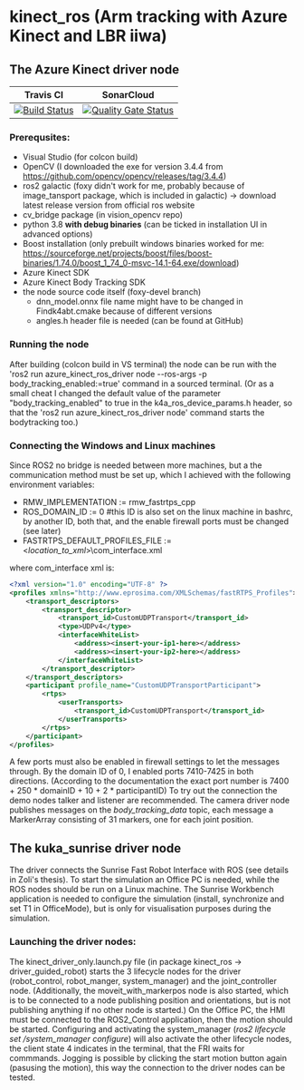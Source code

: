 # kinect_ros (Arm tracking with Azure Kinect and LBR iiwa)
## The Azure Kinect driver node

Travis CI | SonarCloud
------------| ---------------
[![Build Status](https://travis-ci.com/kroshu/kinect_ros.svg?branch=master)](https://travis-ci.com/kroshu/kinect_ros) | [![Quality Gate Status](https://sonarcloud.io/api/project_badges/measure?project=kroshu_kinect_ros&metric=alert_status)](https://sonarcloud.io/dashboard?id=kroshu_kinect_ros)

### Prerequsites:
- Visual Studio (for colcon build)
- OpenCV (I downloaded the exe for version 3.4.4 from https://github.com/opencv/opencv/releases/tag/3.4.4)
- ros2 galactic (foxy didn't work for me, probably because of image_tansport package, which is included in galactic) -> download latest release version from official ros website
- cv_bridge package (in vision_opencv repo)
- python 3.8 **with debug binaries** (can be ticked in installation UI in advanced options)
- Boost installation (only prebuilt windows binaries worked for me: https://sourceforge.net/projects/boost/files/boost-binaries/1.74.0/boost_1_74_0-msvc-14.1-64.exe/download)
- Azure Kinect SDK
- Azure Kinect Body Tracking SDK
- the node source code itself (foxy-devel branch)
    - dnn_model.onnx file name might have to be changed in Findk4abt.cmake because of different versions
    - angles.h header file is needed (can be found at GitHub)

### Running the node
After building (colcon build in VS terminal) the node can be run with the 'ros2 run azure_kinect_ros_driver node --ros-args -p body_tracking_enabled:=true' command in a sourced terminal. (Or as a small cheat I changed the default value of the parameter "body_tracking_enabled" to true in the k4a_ros_device_params.h header, so that the 'ros2 run azure_kinect_ros_driver node' command starts the bodytracking too.)

### Connecting the Windows and Linux machines
Since ROS2 no bridge is needed between more machines, but a the communication method must be set up, which I achieved with the following environment variables:
- RMW_IMPLEMENTATION := rmw_fastrtps_cpp
- ROS_DOMAIN_ID := 0 #this ID is also set on the linux machine in bashrc, by another ID, both that, and the enable firewall ports must be changed (see later)
- FASTRTPS_DEFAULT_PROFILES_FILE := <*location_to_xml*>\com_interface.xml

where com_interface xml is:
```xml
<?xml version="1.0" encoding="UTF-8" ?>
<profiles xmlns="http://www.eprosima.com/XMLSchemas/fastRTPS_Profiles">
    <transport_descriptors>
        <transport_descriptor>
            <transport_id>CustomUDPTransport</transport_id>
            <type>UDPv4</type>
            <interfaceWhiteList>
                <address><insert-your-ip1-here></address>
				<address><insert-your-ip2-here></address>
            </interfaceWhiteList>
        </transport_descriptor>
    </transport_descriptors>
    <participant profile_name="CustomUDPTransportParticipant">
        <rtps>
            <userTransports>
                <transport_id>CustomUDPTransport</transport_id>
            </userTransports>
        </rtps>
    </participant>
</profiles>
```

A few ports must also be enabled in firewall settings to let the messages through. By the domain ID of 0, I enabled ports 7410-7425 in both directions. (According to the documentation the exact port number is 7400 + 250 * domainID + 10 + 2 * participantID)
To try out the connection the demo nodes talker and listener are recommended.
The camera driver node publishes messages on the *body_tracking_data* topic, each message a MarkerArray consisting of 31 markers, one for each joint position.

## The kuka_sunrise driver node

The driver connects the Sunrise Fast Robot Interface with ROS (see details in Zoli's thesis). To start the simulation an Office PC is needed, while the ROS nodes should be run on a Linux machine. The Sunrise Workbench application is needed to configure the simulation (install, synchronize and set T1 in OfficeMode), but is only for visualisation purposes during the simulation.

### Launching the driver nodes: 

The kinect_driver_only.launch.py file (in package kinect_ros -> driver_guided_robot) starts the 3 lifecycle nodes for the driver (robot_control, robot_manger, system_manager) and the joint_controller node. (Additionally, the moveit_with_markerpos node is also started, which is to be connected to a node publishing position and orientations, but is not publishing anything if no other node is started.)
On the Office PC, the HMI must be connected to the ROS2_Control application, then the motion should be started. 
Configuring and activating the system_manager (*ros2 lifecycle set /system_manager configure*)  will also activate the other lifecycle nodes, the client state 4 indicates in  the terminal, that the FRI waits for commmands. Jogging is possible by clicking the start motion button again (pasusing the motion), this way the connection to the driver nodes can be tested.
